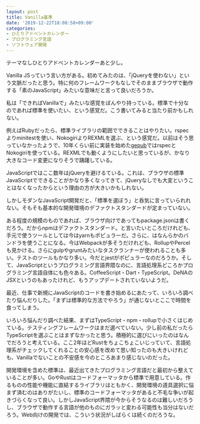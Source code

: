 ```yaml
---
layout: post
title: Vanilla基準
date: '2019-12-22T18:08:58+09:00'
categories:
- ひとりアドベントカレンダー
- プログラミング言語
- ソフトウェア開発
---
```


テーマなしひとりアドベントカレンダーあと少し。

Vanilla JSっていう言い方がある。初めてみたのは、「jQueryを使わない」という文脈だったと思う。特に何のフレームワークもなしでそのままブラウザで動作する「素のJavaScript」みたいな意味だと言って良いだろうか。

私は「できればVanillaで」みたいな感覚をぼんやり持っている。標準で十分なのであれば標準を使いたい、という感覚だ。こう書いてみると当たり前かもしれない。

例えばRubyだったら、標準ライブラリの範囲でできることはやりたい。rspecよりminitestを使い、NokogiriよりREXMLを選ぶ、という感覚だ。以前はそう思っていなかったようで、10年くらい前に実装を始めた[gepub](https://github.com/skoji/gepub)ではrspecとNokogiriを使っている。REXMLでも動くようにしたいと思っているが、かなり大きなコード変更になりそうで躊躇している。

JavaScriptではここ数年はjQueryを避けるている。これは、ブラウザの標準JavaScriptでできることがかなり多くなってきて、jQueryなしでも大変ということはなくなったからという理由の方が大きいかもしれない。

しかしモダンなJavaScript開発だと、「標準を選ぼう」と呑気に言っていられれない。そもそも基本的な開発環境のデファクトスタンダードが定まっていない。

ある程度の規模のものであれば、ブラウザ向けであってもpackage.jsonは書くだろう。だからnpmはデファクトスタンダード。と言いたいところだけれども、手元で使うツールとしては今はyarnもポピュラーだ。さらに、はなんらかのバンドラを使うことになる。今はWebpackが多そうだけれども、RollupやPercelも見かける。さらにgulpやgruntみたいなタスクランナーが使われることも多い。テストのツールもかなり多い。今だとjestがポピュラーなのだろうか。そして、JavaScriptというプログラミング言語界隈なのに、言語処理系どころかプログラミング言語自体にも色々ある。CoffeeScript・Dart・TypeScript。DeNAのJSXというのもあったけれど、もうアップデートされていないようだ。

最近、仕事で新規にJavaScriptのコードを書き始めるにあたって、いろいろ調べたり悩んだりした。「まずは標準的な方法でやろう」が通じないとここで時間を食ってしまう。

いろいろ悩んだり調べた結果、まずはTypeScript・npm・rollupで小さくはじめている。テスティングフレームワークはまだ選べていない。少し前の私だったらTypeScriptを選ぶことはまずなかったと思う。積極的に選びにいったのはなんでだろうと考えている。ここ2年ほどRustをちょこちょこいじっていて、言語処理系がチェックしてくれることの安心感を改めて思い知ったのも大きいけれども、Vanillaでないことの不安感を今のところあまり感じないのだった。

開発環境を含めた標準は、最近出てきたプログラミング言語だと最初から整えていることが多い。GoやRustはコードフォーマッタから標準で用意している。作るものの性能や機能に直結するライブラリはともかく、開発環境の道具選択に悩まず済むのはありがたいし、標準のコードフォーマッタがあると不毛な争いが起きづらくなって良い。しかしJavaScript界隈が今からそうなるのは難しいだろうし、ブラウザで動作する言語が他のものにガラッと変わる可能性も当分はないだろう。Web向けの開発では、こういう状況がしばらくは続くのだろうな。










